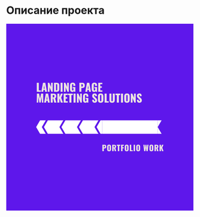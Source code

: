 # Описание проекта
[![Header](https://github.com/Kady2020/oculus-shop/blob/main/src/img/page-link.png)](https://kady2020.github.io/oculus-shop/dist/index.html)

